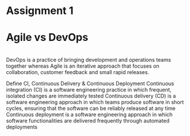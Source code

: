 # Assignment 1
<h1>Agile vs DevOps</h1></br>
   DevOps is a practice of bringing development and operations teams together whereas Agile is an iterative approach that focuses on collaboration, customer feedback and small rapid releases.

Define CI, Continuous Delivery & Continuous Deployment
   Continuous integration (CI) is a software engineering practice in which frequent, isolated changes are immediately tested
   Continuous delivery (CD) is a software engineering approach in which teams produce software in short cycles, ensuring that the software can be reliably released at any time
   Continuous deployment is a software engineering approach in which software functionalities are delivered frequently through automated deployments
   
   
